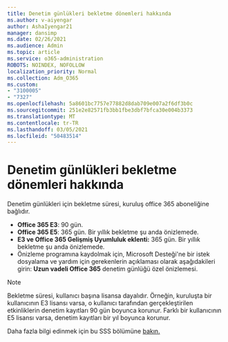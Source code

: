 ```yaml
---
title: Denetim günlükleri bekletme dönemleri hakkında
ms.author: v-aiyengar
author: AshaIyengar21
manager: dansimp
ms.date: 02/26/2021
ms.audience: Admin
ms.topic: article
ms.service: o365-administration
ROBOTS: NOINDEX, NOFOLLOW
localization_priority: Normal
ms.collection: Adm_O365
ms.custom:
- "3100005"
- "7327"
ms.openlocfilehash: 5a8601bc7757e77882d8dab709e007a2f6df3b0c
ms.sourcegitcommit: 251e2e82571fb3bb1fbe3dbf7bfca30e004b3373
ms.translationtype: MT
ms.contentlocale: tr-TR
ms.lasthandoff: 03/05/2021
ms.locfileid: "50483514"
---
```

# <a name="about-audit-logs-retention-periods"></a>Denetim günlükleri bekletme dönemleri hakkında

Denetim günlükleri için bekletme süresi, kuruluş office 365 aboneliğine bağlıdır.

- **Office 365 E3**: 90 gün.
- **Office 365 E5**: 365 gün. Bir yıllık bekletme şu anda önizlemede.
- **E3 ve Office 365 Gelişmiş Uyumluluk eklenti:** 365 gün. Bir yıllık bekletme şu anda önizlemede.
- Önizleme programına kaydolmak için, Microsoft Desteği'ne bir istek dosyalama ve yardım için gerekenlerin açıklaması olarak aşağıdakileri girin: **Uzun vadeli Office 365** denetim günlüğü özel önizlemesi.
> [!NOTE]
> Bekletme süresi, kullanıcı başına lisansa dayalıdır. Örneğin, kuruluşta bir kullanıcının E3 lisansı varsa, o kullanıcı tarafından gerçekleştirilen etkinliklerin denetim kayıtları 90 gün boyunca korunur. Farklı bir kullanıcının E5 lisansı varsa, denetim kayıtları bir yıl boyunca korunur.

Daha fazla bilgi edinmek için bu SSS bölümüne [bakın.](https://go.microsoft.com/fwlink/?linkid=2115336)